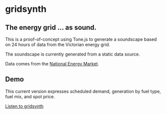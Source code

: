 # gridsynth

## The energy grid ... as sound.

This is a proof-of-concept using Tone.js to generate a soundscape based on 24 hours of data from the Victorian energy grid.

The soundscape is currently generated from a static data source.

Data comes from the [National Energy Market](https://aemo.com.au/en/energy-systems/electricity/national-electricity-market-nem/data-nem).

## Demo

This current version expresses scheduled demand, generation by fuel type, fuel mix, and spot price.

[Listen to gridsynth](http://rihanari.es/gridsynth/)
